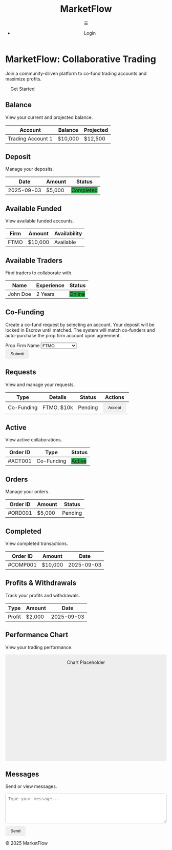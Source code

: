 <!DOCTYPE html>
<html lang="en">
<head>
    <meta charset="UTF-8">
    <meta name="viewport" content="width=device-width, initial-scale=1.0">
    <title>MarketFlow - Collaborative Trading Platform</title>
    <link rel="stylesheet" href="https://cdnjs.cloudflare.com/ajax/libs/font-awesome/6.4.2/css/all.min.css">
    <style>
        /* CSS Variables */
        :root {
            --primary: #0a1f44;
            --secondary: #d4af37;
            --light-bg: #f9f9f9;
            --white: #fff;
            --text: #333;
            --shadow: rgba(0,0,0,0.1);
        }

  /* Global Styles */
        body {
            font-family: 'Segoe UI', sans-serif;
            background: var(--light-bg);
            color: var(--text);
            margin: 0;
            padding: 0;
            line-height: 1.6;
            overflow-x: hidden; /* Prevent horizontal scroll */
        }

   /* Header Styles */
        header {
            background: #4a2626;
            color: var(--white);
            padding: 1rem;
            display: flex;
            justify-content: space-between;
            align-items: center;
            box-shadow: 0 2px 5px var(--shadow);
            position: sticky;
            top: 0;
            z-index: 100;
        }

   .hamburger {
            font-size: 1.5rem;
            cursor: pointer;
            position: relative;
        }
    .hamburger-menu {
            display: none;
            position: absolute;
            top: 100%;
            right: 0;
            width: 250px;
            background: var(--white);
            padding: 1rem;
            border-right: 1px solid #eee;
            box-shadow: 2px 2px 5px var(--shadow);
            z-index: 60;
        }

   .hamburger.active .hamburger-menu {
            display: block;
        }

  .hamburger .brand {
            font-size: 1.2rem;
            font-weight: bold;
            margin-bottom: 1rem;
            text-align: center;
        }

 .hamburger-menu ul {
            list-style: none;
            padding: 0;
        }

 .hamburger-menu ul li a {
            display: flex;
            align-items: center;
            padding: 0.5rem;
            color: var(--text);
            text-decoration: none;
        }

  .hamburger-menu ul li a:hover {
            background: var(--light-bg);
            border-radius: 5px;
        }

   .header-title h1 {
            margin: 0;
            font-size: 1.5rem;
        }

  nav ul {
            list-style: none;
            margin: 0;
            padding: 0;
            display: flex;
            gap: 1rem;
        }

   nav ul li a {
            color: var(--white);
            text-decoration: none;
        }

   /* Home Content */
        #home-content {
            text-align: center;
            padding: 2rem;
        }

  .hero {
            max-width: 600px;
            margin: 0 auto;
        }

  .hero h1 {
            font-size: 2.5rem;
            margin-bottom: 1rem;
        }

  /* Dashboard Layout */
        .dashboard {
            display: flex;
            min-height: calc(100vh - 60px);
        }

   .main-content {
            flex: 1;
            padding: 2rem;
        }

   /* Tabs and Forms */
        .tabs {
            display: flex;
            gap: 0.5rem;
            margin-bottom: 1rem;
        }

  .tab-btn {
            padding: 0.5rem 1rem;
            border: none;
            background: none;
            cursor: pointer;
            border-bottom: 2px solid transparent;
        }

  .tab-btn.active {
            border-bottom-color: var(--secondary);
            font-weight: bold;
        }

  .tab-content {
            display: none;
        }

   .tab-content.active {
            display: block;
        }

   .form-group {
            margin-bottom: 1rem;
        }

  .form-group label {
            display: block;
            margin-bottom: 0.25rem;
        }

  .form-group select {
            width: 100%;
            padding: 0.5rem;
            border: 1px solid #ccc;
            border-radius: 5px;
        }

  /* Tables */
        table {
            width: 100%;
            border-collapse: collapse;
            background: var(--white);
            box-shadow: 0 2px 5px var(--shadow);
        }

  th, td {
            padding: 0.5rem;
            text-align: left;
            border-bottom: 1px solid #ccc;
        }

   th {
            background: var(--primary);
            color: var(--white);
        }

  /* Status Indicators */
        .status {
            padding: 0.25rem 0.5rem;
            border-radius: 5px;
            color: var(--white);
            font-size: 0.875rem;
        }

   .status-pending { background: #ffc107; }
        .status-active { background: #28a745; }
    /* Buttons */
        .btn {
            padding: 0.5rem 1rem;
            border: none;
            border-radius: 5px;
            cursor: pointer;
            text-decoration: none;
        }

  .btn-primary {
            background: var(--secondary);
            color: var(--primary);
        }

  .btn-success {
            background: #28a745;
            color: var(--white);
        }

   .btn:hover {
            opacity: 0.9;
        }
    /* Footer */
        footer {
            text-align: center;
            padding: 1rem;
            background: var(--primary);
            color: var(--white);
            position: relative;
            bottom: 0;
            width: 100%;
        }
    /* Utility Classes */
        .hidden {
            display: none;
        }
    /* Responsive Design */
        @media (max-width: 768px) {
            .hero h1 {
                font-size: 1.5rem;
            }
            .hamburger-menu {
                right: -10px; /* Adjust for mobile alignment */
            }
        }
    </style>
</head>
<body>
    <header>
        <div class="header-title">
            <h1>MarketFlow</h1>
        </div>
        <div class="hamburger" onclick="toggleMenu()">
            ☰
            <div class="hamburger-menu">
                <div class="brand">MarketFlow</div>
                <ul>
                    <li><a href="#balance"><span role="img" aria-label="bank">🏦</span> Balance</a></li>
                    <li><a href="#deposit"><span role="img" aria-label="plus">➕</span> Deposit</a></li>
                    <li><a href="#available-funded"><span role="img" aria-label="briefcase">💼</span> Available Funded</a></li>
                    <li><a href="#available-traders"><span role="img" aria-label="people">👥</span> Available Traders</a></li>
                    <li><a href="#co-funding"><span role="img" aria-label="handshake">🤝</span> Co-Funding</a></li>
                    <li><a href="#requests"><span role="img" aria-label="envelope">📩</span> Requests</a></li>
                    <li><a href="#active"><span role="img" aria-label="chart">📊</span> Active</a></li>
                    <li><a href="#orders"><span role="img" aria-label="document">📑</span> Orders</a></li>
                    <li><a href="#completed"><span role="img" aria-label="check">✅</span> Completed</a></li>
                    <li><a href="#profits-withdrawals"><span role="img" aria-label="money">💵</span> Profits & Withdrawals</a></li>
                    <li><a href="#performance-chart"><span role="img" aria-label="graph">📈</span> Performance Chart</a></li>
                    <li><a href="#messages"><span role="img" aria-label="speech">💬</span> Messages</a></li>
                </ul>
            </div>
        </div>
        <nav>
            <ul>
                <li><a href="#" id="auth-btn" class="btn btn-primary">Login</a></li>
            </ul>
        </nav>
    </header>

  <div id="home-content">
        <div class="hero">
            <h1>MarketFlow: Collaborative Trading</h1>
            <p>Join a community-driven platform to co-fund trading accounts and maximize profits.</p>
            <a href="#" class="btn btn-primary" onclick="login()">Get Started</a>
        </div>
    </div>

  <div id="dashboard-content" class="hidden">
        <div class="dashboard">
            <main class="main-content">
                <section id="balance">
                    <h2>Balance</h2>
                    <p>View your current and projected balance.</p>
                    <table>
                        <thead>
                            <tr>
                                <th>Account</th>
                                <th>Balance</th>
                                <th>Projected</th>
                            </tr>
                        </thead>
                        <tbody>
                            <tr>
                                <td>Trading Account 1</td>
                                <td>$10,000</td>
                                <td>$12,500</td>
                            </tr>
                        </tbody>
                    </table>
                </section>
                <section id="deposit">
                    <h2>Deposit</h2>
                    <p>Manage your deposits.</p>
                    <table>
                        <thead>
                            <tr>
                                <th>Date</th>
                                <th>Amount</th>
                                <th>Status</th>
                            </tr>
                        </thead>
                        <tbody>
                            <tr>
                                <td>2025-09-03</td>
                                <td>$5,000</td>
                                <td><span class="status status-active">Completed</span></td>
                            </tr>
                        </tbody>
                    </table>
                </section>
                <section id="available-funded">
                    <h2>Available Funded</h2>
                    <p>View available funded accounts.</p>
                    <table>
                        <thead>
                            <tr>
                                <th>Firm</th>
                                <th>Amount</th>
                                <th>Availability</th>
                            </tr>
                        </thead>
                        <tbody>
                            <tr>
                                <td>FTMO</td>
                                <td>$10,000</td>
                                <td>Available</td>
                            </tr>
                        </tbody>
                    </table>
                </section>
                <section id="available-traders">
                    <h2>Available Traders</h2>
                    <p>Find traders to collaborate with.</p>
                    <table>
                        <thead>
                            <tr>
                                <th>Name</th>
                                <th>Experience</th>
                                <th>Status</th>
                            </tr>
                        </thead>
                        <tbody>
                            <tr>
                                <td>John Doe</td>
                                <td>2 Years</td>
                                <td><span class="status status-active">Online</span></td>
                            </tr>
                        </tbody>
                    </table>
                </section>
                <section id="co-funding">
                    <h2>Co-Funding</h2>
                    <p>Create a co-fund request by selecting an account. Your deposit will be locked in Escrow until matched. The system will match co-funders and auto-purchase the prop firm account upon agreement.</p>
                    <form id="coFundingForm">
                        <div class="form-group">
                            <label for="prop-firm">Prop Firm Name</label>
                            <select id="prop-firm">
                                <option value="ftmo">FTMO</option>
                                <option value="myforexfunds">MyForexFunds</option>
                                <option value="fundednext">FundedNext</option>
                            </select>
                        </div>
                        <button type="submit" class="btn btn-primary">Submit</button>
                    </form>
                </section>
                <section id="requests">
                    <h2>Requests</h2>
                    <p>View and manage your requests.</p>
                    <table>
                        <thead>
                            <tr>
                                <th>Type</th>
                                <th>Details</th>
                                <th>Status</th>
                                <th>Actions</th>
                            </tr>
                        </thead>
                        <tbody>
                            <tr>
                                <td>Co-Funding</td>
                                <td>FTMO, $10k</td>
                                <td><span class="status status-pending">Pending</span></td>
                                <td><button class="btn btn-success">Accept</button></td>
                            </tr>
                        </tbody>
                    </table>
                </section>
                <section id="active">
                    <h2>Active</h2>
                    <p>View active collaborations.</p>
                    <table>
                        <thead>
                            <tr>
                                <th>Order ID</th>
                                <th>Type</th>
                                <th>Status</th>
                            </tr>
                        </thead>
                        <tbody>
                            <tr>
                                <td>#ACT001</td>
                                <td>Co-Funding</td>
                                <td><span class="status status-active">Active</span></td>
                            </tr>
                        </tbody>
                    </table>
                </section>
                <section id="orders">
                    <h2>Orders</h2>
                    <p>Manage your orders.</p>
                    <table>
                        <thead>
                            <tr>
                                <th>Order ID</th>
                                <th>Amount</th>
                                <th>Status</th>
                            </tr>
                        </thead>
                        <tbody>
                            <tr>
                                <td>#ORD001</td>
                                <td>$5,000</td>
                                <td><span class="status status-pending">Pending</span></td>
                            </tr>
                        </tbody>
                    </table>
                </section>
                <section id="completed">
                    <h2>Completed</h2>
                    <p>View completed transactions.</p>
                    <table>
                        <thead>
                            <tr>
                                <th>Order ID</th>
                                <th>Amount</th>
                                <th>Date</th>
                            </tr>
                        </thead>
                        <tbody>
                            <tr>
                                <td>#COMP001</td>
                                <td>$10,000</td>
                                <td>2025-09-03</td>
                            </tr>
                        </tbody>
                    </table>
                </section>
                <section id="profits-withdrawals">
                    <h2>Profits & Withdrawals</h2>
                    <p>Track your profits and withdrawals.</p>
                    <table>
                        <thead>
                            <tr>
                                <th>Type</th>
                                <th>Amount</th>
                                <th>Date</th>
                            </tr>
                        </thead>
                        <tbody>
                            <tr>
                                <td>Profit</td>
                                <td>$2,000</td>
                                <td>2025-09-03</td>
                            </tr>
                        </tbody>
                    </table>
                </section>
                <section id="performance-chart">
                    <h2>Performance Chart</h2>
                    <p>View your trading performance.</p>
                    <div style="height: 300px; background: #eee; text-align: center; padding: 1rem;">Chart Placeholder</div>
                </section>
                <section id="messages">
                    <h2>Messages</h2>
                    <p>Send or view messages.</p>
                    <textarea rows="5" placeholder="Type your message..." style="width: 100%; padding: 0.5rem; border: 1px solid #ccc; border-radius: 5px;"></textarea>
                    <button class="btn btn-primary" style="margin-top: 0.5rem;">Send</button>
                </section>
            </main>
        </div>
    </div>

 <footer>
        <p>&copy; 2025 MarketFlow</p>
    </footer>

  <script>
        let isLoggedIn = false;

        function updateUI() {
            const homeContent = document.getElementById('home-content');
            const dashboardContent = document.getElementById('dashboard-content');
            const authBtn = document.getElementById('auth-btn');

            if (isLoggedIn) {
                homeContent.classList.add('hidden');
                dashboardContent.classList.remove('hidden');
                authBtn.textContent = 'Logout';
                authBtn.onclick = logout;
            } else {
                homeContent.classList.remove('hidden');
                dashboardContent.classList.add('hidden');
                authBtn.textContent = 'Login';
                authBtn.onclick = login;
            }
        }

        function toggleMenu() {
            const hamburger = document.querySelector('.hamburger');
            hamburger.classList.toggle('active');
        }

        function login() {
            isLoggedIn = true;
            updateUI();
        }

        function logout() {
            isLoggedIn = false;
            updateUI();
        }

        // Simulate initial login for testing
        window.onload = () => {
            login(); // Automatically log in to show dashboard
        };
    </script>
</body>
</html>
